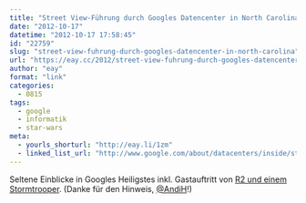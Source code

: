 ```yaml
---
title: "Street View-Führung durch Googles Datencenter in North Carolina"
date: "2012-10-17"
datetime: "2012-10-17 17:58:45"
id: "22759"
slug: "street-view-fuhrung-durch-googles-datencenter-in-north-carolina"
url: "https://eay.cc/2012/street-view-fuhrung-durch-googles-datencenter-in-north-carolina/"
author: "eay"
format: "link"
categories:
  - 0815
tags:
  - google
  - informatik
  - star-wars
meta:
  - yourls_shorturl: "http://eay.li/1zm"
  - linked_list_url: "http://www.google.com/about/datacenters/inside/streetview/"
---
```


Seltene Einblicke in Googles Heiligstes inkl. Gastauftritt von [R2 und einem Stormtrooper](http://imgur.com/a/jxBWJ). (Danke für den Hinweis, [@AndiH](https://twitter.com/AndiH)!)
